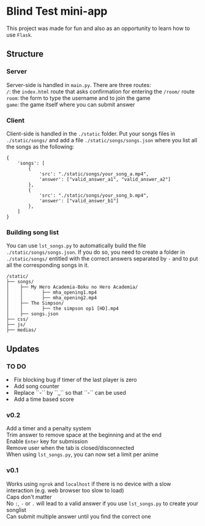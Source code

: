 # Blind Test mini-app
This project was made for fun and also as an opportunity to learn how to use ``Flask``.

## Structure
### Server
Server-side is handled in ``main.py``. There are three routes: <br>
 ``/``: the ``index.html`` route that asks confirmation for entering the ``/room/`` route <br>
``room``: the form to type the username and to join the game <br>
``game``: the game itself where you can submit answer <br>

### Client
Client-side is handled in the ``./static`` folder. Put your songs files in ``./static/songs/`` and add a file ``./static/songs/songs.json`` where you list all the songs as the following:
```
{
    'songs': [
        {
            'src': "./static/songs/your_song_a.mp4",
            'answer': ["valid_answer_a1", "valid_answer_a2"]
        }, 
        {
            'src': "./static/songs/your_song_b.mp4",
            'answer': ["valid_answer_b1"]
        },
    ]
}

```
### Building song list 
You can use ``lst_songs.py`` to automatically build the file ``./static/songs/songs.json``. If you do so, you need to create a folder in ``./static/songs/`` entitled with the correct answers separated by ``-`` and to put all the corresponding songs in it.

```
/static/
├── songs/
│    ├── My Hero Academia-Boku no Hero Academia/
│    │       ├── mha_opening1.mp4 
│    │       ├── mha_opening2.mp4 
│    ├── The Simpson/
│    │       ├── the simpson op1 [HD].mp4
│    ├── songs.json
├── css/
├── js/
├── medias/
```

## Updates
### TO DO
<li> Fix blocking bug if timer of the last player is zero
<li> Add song counter
<li> Replace ``-`` by ``_`` so that ``-`` can be used 
<li> Add a time based score


### v0.2
Add a timer and a penalty system <br>
Trim answer to remove space at the beginning and at the end <br>
Enable `Enter` key for submission <br>
Remove user when the tab is closed/disconnected <br>
When using ``lst_songs.py``, you can now set a limit per anime <br>

### v0.1
Works using ``ngrok`` and ``localhost`` if there is no device with a slow interaction (e.g. web browser too slow to load) <br>
Caps don't matter <br>
No ``:``, ``-`` or ``.`` will lead to a valid answer if you use ``lst_songs.py`` to create your songlist <br>
Can submit multiple answer until you find the correct one <br>
